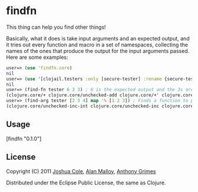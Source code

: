 # findfn

This thing can help you find other things!

Basically, what it does is take input arguments and an expected output, and it tries out every function and macro in a set of namespaces, collecting the names of the ones that produce the output for the input arguments passed. Here are some examples:

```clojure
user=> (use 'findfn.core)
nil
user=> (use '[clojail.testers :only [secure-tester] :rename {secure-tester tester}])
nil
user=> (find-fn tester 6 3 3) ; 6 is the expected output and the 3s are the input
(clojure.core/+ clojure.core/unchecked-add clojure.core/+' clojure.core/unchecked-add-int)
user=> (find-arg tester [2 3 4] map '% [1 2 3]) ; Finds a function to pass to a higher order function
(clojure.core/unchecked-inc-int clojure.core/unchecked-inc clojure.core/inc clojure.core/inc')
```

## Usage

   [findfn "0.1.0"]

## License

Copyright (C) 2011 [Joshua Cole](https://github.com/jColeChanged), [Alan Malloy](https://github.com/amalloy), [Anthony Grimes](https://github.com/Raynes)

Distributed under the Eclipse Public License, the same as Clojure.
